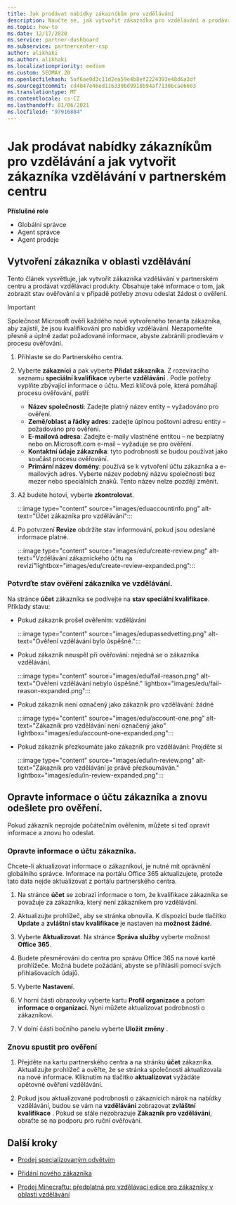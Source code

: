 ```yaml
---
title: Jak prodávat nabídky zákazníkům pro vzdělávání
description: Naučte se, jak vytvořit zákazníka pro vzdělávání a prodávat nabídky v partnerském centru. Zahrnuje potvrzení stavu ověření pro zákazníka ve vzdělávání.
ms.topic: how-to
ms.date: 12/17/2020
ms.service: partner-dashboard
ms.subservice: partnercenter-csp
author: alikhaki
ms.author: alikhaki
ms.localizationpriority: medium
ms.custom: SEOMAY.20
ms.openlocfilehash: 5af6ae0d3c11d2ea59e4b8ef2224393e48d6a3df
ms.sourcegitcommit: cd4047e46ed116339bd9918b94af7138bcae6603
ms.translationtype: MT
ms.contentlocale: cs-CZ
ms.lasthandoff: 01/06/2021
ms.locfileid: "97916884"
---
```

# <a name="how-to-sell-offers-to-education-customers-and-how-to-create-an-education-customer-in-partner-center"></a>Jak prodávat nabídky zákazníkům pro vzdělávání a jak vytvořit zákazníka vzdělávání v partnerském centru


**Příslušné role**

- Globální správce
- Agent správce
- Agent prodeje

## <a name="create-an-education-customer"></a>Vytvoření zákazníka v oblasti vzdělávání

Tento článek vysvětluje, jak vytvořit zákazníka vzdělávání v partnerském centru a prodávat vzdělávací produkty. Obsahuje také informace o tom, jak zobrazit stav ověřování a v případě potřeby znovu odeslat žádost o ověření.

> [!IMPORTANT]
> Společnost Microsoft ověří každého nově vytvořeného tenanta zákazníka, aby zajistil, že jsou kvalifikováni pro nabídky vzdělávání.  Nezapomeňte přesně a úplně zadat požadované informace, abyste zabránili prodlevám v procesu ověřování.

1. Přihlaste se do Partnerského centra.

2. Vyberte **zákazníci** a pak vyberte **Přidat zákazníka**. Z rozevíracího seznamu **speciální kvalifikace** vyberte **vzdělávání** .  Podle potřeby vyplňte zbývající informace o účtu.  Mezi klíčová pole, která pomáhají procesu ověřování, patří:

   - **Název společnosti**: Zadejte platný název entity – vyžadováno pro ověření.
   - **Země/oblast a řádky adres**: zadejte úplnou poštovní adresu entity – požadováno pro ověření.
   - **E-mailová adresa**: Zadejte e-maily vlastněné entitou – ne bezplatný nebo on.Microsoft.com e-mail – vyžaduje se pro ověření.
   - **Kontaktní údaje zákazníka**: tyto podrobnosti se budou používat jako součást procesu ověřování.
   - **Primární název domény**: používá se k vytvoření účtu zákazníka a e-mailových adres.  Vyberte název podobný názvu společnosti bez mezer nebo speciálních znaků.  Tento název nelze později změnit.

3. Až budete hotovi, vyberte **zkontrolovat**.

   :::image type="content" source="images/eduaccountinfo.png" alt-text="Účet zákazníka pro vzdělávání":::

4. Po potvrzení **Revize** obdržíte stav informování, pokud jsou odeslané informace platné.  

    :::image type="content" source="images/edu/create-review.png" alt-text="Vzdělávání zákaznického účtu na revizi"lightbox="images/edu/create-review-expanded.png":::

### <a name="confirm-your-education-customers-verification-status"></a>Potvrďte stav ověření zákazníka ve vzdělávání.

Na stránce **účet** zákazníka se podívejte na **stav speciální kvalifikace**.
Příklady stavu:

- Pokud zákazník prošel ověřením: vzdělávání

   :::image type="content" source="images/edupassedvetting.png" alt-text="Ověření vzdělávání bylo úspěšné.":::

- Pokud zákazník neuspěl při ověřování: nejedná se o zákazníka vzdělávání.

   :::image type="content" source="images/edu/fail-reason.png" alt-text="Ověření vzdělávání nebylo úspěšné." lightbox="images/edu/fail-reason-expanded.png":::

- Pokud zákazník není označený jako zákazník pro vzdělávání: žádné

   :::image type="content" source="images/edu/account-one.png" alt-text="Zákazník pro vzdělávání není označený jako" lightbox="images/edu/account-one-expanded.png":::

- Pokud zákazník přezkoumáte jako zákazník pro vzdělávání: Projděte si

    :::image type="content" source="images/edu/in-review.png" alt-text="Zákazník pro vzdělávání je právě přezkoumáván." lightbox="images/edu/in-review-expanded.png":::

## <a name="correct-the-customer-account-info-and-resubmit-for-verification"></a>Opravte informace o účtu zákazníka a znovu odešlete pro ověření.

Pokud zákazník neprojde počátečním ověřením, můžete si teď opravit informace a znovu ho odeslat.

### <a name="correct-the-customer-account-information"></a>Opravte informace o účtu zákazníka.

Chcete-li aktualizovat informace o zákazníkovi, je nutné mít oprávnění globálního správce. Informace na portálu Office 365 aktualizujete, protože tato data nejde aktualizovat z portálu partnerského centra.

1. Na stránce **účet** se zobrazí informace o tom, že kvalifikace zákazníka se považuje za zákazníka, který není zákazníkem pro vzdělávání.

2. Aktualizujte prohlížeč, aby se stránka obnovila. K dispozici bude tlačítko **Update** a **zvláštní stav kvalifikace** je nastaven na **možnost žádné**.

3. Vyberte **Aktualizovat**. Na stránce **Správa služby** vyberte možnost **Office 365**.

4. Budete přesměrováni do centra pro správu Office 365 na nové kartě prohlížeče. Možná budete požádáni, abyste se přihlásili pomocí svých přihlašovacích údajů.

5. Vyberte **Nastavení**.

6. V horní části obrazovky vyberte kartu **Profil organizace** a potom **informace o organizaci**. Nyní můžete aktualizovat podrobnosti o zákazníkovi.

7. V dolní části bočního panelu vyberte **Uložit změny** .  

### <a name="resubmit-for-verification"></a>Znovu spustit pro ověření

1. Přejděte na kartu partnerského centra a na stránku **účet** zákazníka. Aktualizujte prohlížeč a ověřte, že se stránka společnosti aktualizovala na nové informace. Kliknutím na tlačítko **aktualizovat** vyžádáte opětovné ověření vzdělávání.

2. Pokud jsou aktualizované podrobnosti o zákaznících nárok na nabídky vzdělávání, budou se vám na **vzdělávání** zobrazovat **zvláštní kvalifikace** . Pokud se stále nezobrazuje **Zákazník pro vzdělávání**, obraťte se na podporu pro ruční ověřování.

## <a name="next-steps"></a>Další kroky

- [Prodej specializovaným odvětvím](get-special-pricing-for-offers.md)

- [Přidání nového zákazníka](add-a-new-customer.md)

- [Prodej Minecraftu: předplatná pro vzdělávací edice pro zákazníky v oblasti vzdělávání](minecraft-subscriptions.md)
